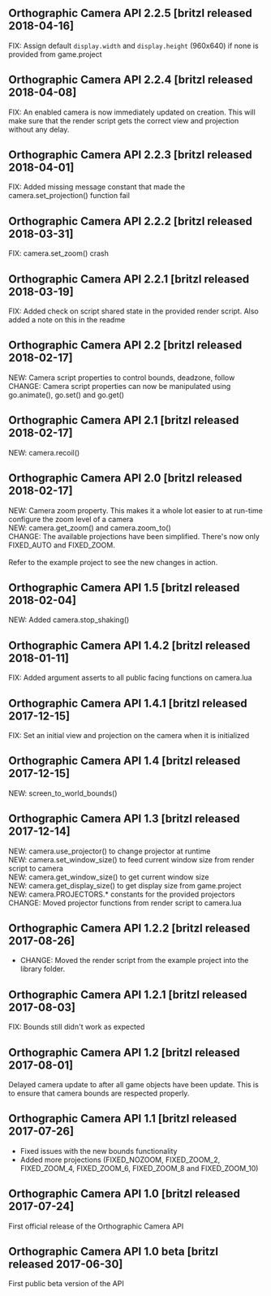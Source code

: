 ## Orthographic Camera API 2.2.5 [britzl released 2018-04-16]
FIX: Assign default `display.width` and `display.height` (960x640) if none is provided from game.project

## Orthographic Camera API 2.2.4 [britzl released 2018-04-08]
FIX: An enabled camera is now immediately updated on creation. This will make sure that the render script gets the correct view and projection without any delay.

## Orthographic Camera API 2.2.3 [britzl released 2018-04-01]
FIX: Added missing message constant that made the camera.set_projection() function fail

## Orthographic Camera API 2.2.2 [britzl released 2018-03-31]
FIX: camera.set_zoom() crash

## Orthographic Camera API 2.2.1 [britzl released 2018-03-19]
FIX: Added check on script shared state in the provided render script. Also added a note on this in the readme

## Orthographic Camera API 2.2 [britzl released 2018-02-17]
NEW: Camera script properties to control bounds, deadzone, follow</br>
CHANGE: Camera script properties can now be manipulated using go.animate(), go.set() and go.get()

## Orthographic Camera API 2.1 [britzl released 2018-02-17]
NEW: camera.recoil()

## Orthographic Camera API 2.0 [britzl released 2018-02-17]
NEW: Camera zoom property. This makes it a whole lot easier to at run-time configure the zoom level of a camera</br>
NEW: camera.get_zoom() and camera.zoom_to()</br>
CHANGE: The available projections have been simplified. There's now only FIXED_AUTO and FIXED_ZOOM.</br>
</br>
Refer to the example project to see the new changes in action.

## Orthographic Camera API 1.5 [britzl released 2018-02-04]
NEW: Added camera.stop_shaking()

## Orthographic Camera API 1.4.2 [britzl released 2018-01-11]
FIX: Added argument asserts to all public facing functions on camera.lua

## Orthographic Camera API 1.4.1 [britzl released 2017-12-15]
FIX: Set an initial view and projection on the camera when it is initialized

## Orthographic Camera API 1.4 [britzl released 2017-12-15]
NEW: screen_to_world_bounds()

## Orthographic Camera API 1.3 [britzl released 2017-12-14]
NEW: camera.use_projector() to change projector at runtime</br>
NEW: camera.set_window_size() to feed current window size from render script to camera</br>
NEW: camera.get_window_size() to get current window size</br>
NEW: camera.get_display_size() to get display size from game.project</br>
NEW: camera.PROJECTORS.* constants for the provided projectors</br>
CHANGE: Moved projector functions from render script to camera.lua</br>


## Orthographic Camera API 1.2.2 [britzl released 2017-08-26]
* CHANGE: Moved the render script from the example project into the library folder.

## Orthographic Camera API 1.2.1 [britzl released 2017-08-03]
FIX: Bounds still didn't work as expected

## Orthographic Camera API 1.2 [britzl released 2017-08-01]
Delayed camera update to after all game objects have been update. This is to ensure that camera bounds are respected properly.

## Orthographic Camera API 1.1 [britzl released 2017-07-26]
* Fixed issues with the new bounds functionality</br>
* Added more projections (FIXED_NOZOOM, FIXED_ZOOM_2, FIXED_ZOOM_4, FIXED_ZOOM_6, FIXED_ZOOM_8 and FIXED_ZOOM_10)

## Orthographic Camera API 1.0 [britzl released 2017-07-24]
First official release of the Orthographic Camera API

## Orthographic Camera API 1.0 beta [britzl released 2017-06-30]
First public beta version of the API

